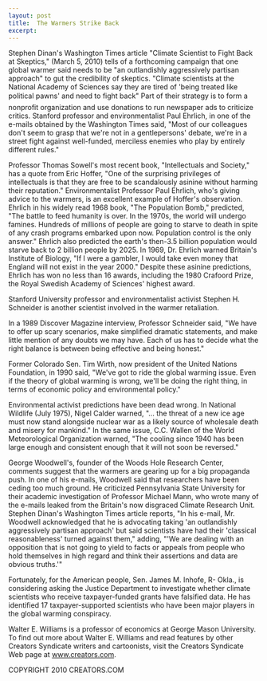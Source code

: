 ```yaml
---
layout: post
title:  The Warmers Strike Back
excerpt:
---
```


Stephen Dinan's Washington Times article "Climate Scientist to Fight Back at Skeptics," (March 5, 2010) tells of a forthcoming campaign that one global warmer said needs to be "an outlandishly aggressively partisan approach" to gut the credibility of skeptics. "Climate scientists at the National Academy of Sciences say they are tired of 'being treated like political pawns' and need to fight back" Part of their strategy is to form a nonprofit organization and use donations to run newspaper ads to criticize critics. Stanford professor and environmentalist Paul Ehrlich, in one of the e-mails obtained by the Washington Times said, "Most of our colleagues don't seem to grasp that we're not in a gentlepersons' debate, we're in a street fight against well-funded, merciless enemies who play by entirely different rules."

Professor Thomas Sowell's most recent book, "Intellectuals and Society," has a quote from Eric Hoffer, "One of the surprising privileges of intellectuals is that they are free to be scandalously asinine without harming their reputation." Environmentalist Professor Paul Ehrlich, who's giving advice to the warmers, is an excellent example of Hoffer's observation. Ehrlich in his widely read 1968 book, "The Population Bomb," predicted, "The battle to feed humanity is over. In the 1970s, the world will undergo famines. Hundreds of millions of people are going to starve to death in spite of any crash programs embarked upon now. Population control is the only answer." Ehrlich also predicted the earth's then-3.5 billion population would starve back to 2 billion people by 2025. In 1969, Dr. Ehrlich warned Britain's Institute of Biology, "If I were a gambler, I would take even money that England will not exist in the year 2000." Despite these asinine predictions, Ehrlich has won no less than 16 awards, including the 1980 Crafoord Prize, the Royal Swedish Academy of Sciences' highest award.

Stanford University professor and environmentalist activist Stephen H. Schneider is another scientist involved in the warmer retaliation.

 In a 1989 Discover Magazine interview, Professor Schneider said, "We have to offer up scary scenarios, make simplified dramatic statements, and make little mention of any doubts we may have. Each of us has to decide what the right balance is between being effective and being honest."

Former Colorado Sen. Tim Wirth, now president of the United Nations Foundation, in 1990 said, "We've got to ride the global warming issue. Even if the theory of global warming is wrong, we'll be doing the right thing, in terms of economic policy and environmental policy."

Environmental activist predictions have been dead wrong. In National Wildlife (July 1975), Nigel Calder warned, "... the threat of a new ice age must now stand alongside nuclear war as a likely source of wholesale death and misery for mankind." In the same issue, C.C. Wallen of the World Meteorological Organization warned, "The cooling since 1940 has been large enough and consistent enough that it will not soon be reversed."

George Woodwell's, founder of the Woods Hole Research Center, comments suggest that the warmers are gearing up for a big propaganda push. In one of his e-mails, Woodwell said that researchers have been ceding too much ground. He criticized Pennsylvania State University for their academic investigation of Professor Michael Mann, who wrote many of the e-mails leaked from the Britain's now disgraced Climate Research Unit. Stephen Dinan's Washington Times article reports, "In his e-mail, Mr. Woodwell acknowledged that he is advocating taking 'an outlandishly aggressively partisan approach' but said scientists have had their 'classical reasonableness' turned against them," adding, "'We are dealing with an opposition that is not going to yield to facts or appeals from people who hold themselves in high regard and think their assertions and data are obvious truths.'"

Fortunately, for the American people, Sen. James M. Inhofe, R- Okla., is considering asking the Justice Department to investigate whether climate scientists who receive taxpayer-funded grants have falsified data. He has identified 17 taxpayer-supported scientists who have been major players in the global warming conspiracy.

Walter E. Williams is a professor of economics at George Mason University. To find out more about Walter E. Williams and read features by other Creators Syndicate writers and cartoonists, visit the Creators Syndicate Web page at www.creators.com.

COPYRIGHT 2010 CREATORS.COM
